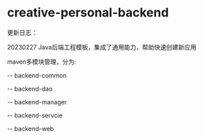 # creative-personal-backend

更新日志：

20230227 Java后端工程模板，集成了通用能力，帮助快速创建新应用

maven多模块管理，分为: 

-- backend-common

-- backend-dao

-- backend-manager

-- backend-servcie

-- backend-web





